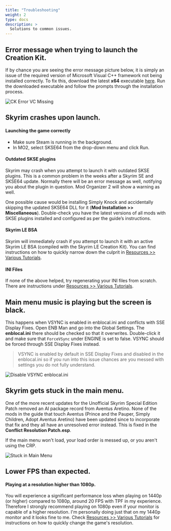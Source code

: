 ```yaml
---
title: "Troubleshooting"
weight: 2
type: docs
description: >
  Solutions to common issues.
---
```


## Error message when trying to launch the Creation Kit.

If by chance you are seeing the error message picture below, it is simply an issue of the required version of Microsoft Visual C++  framework not being installed correctly. To fix this, download the latest **x64** executable [here](https://support.microsoft.com/en-us/help/2977003/the-latest-supported-visual-c-downloads). Run the downloaded executable and follow the prompts through the installation process.

![CK Error VC Missing](/Pictures/skyrim-se/appendix/ck-error-vc-missing.jpg)

## Skyrim crashes upon launch.

#### Launching the game correctly

- Make sure Steam is running in the background.
- In MO2, select SKSE64 from the drop-down menu and click Run.

#### Outdated SKSE plugins

Skyrim may crash when you attempt to launch it with outdated SKSE plugins. This is a common problem in the weeks after a Skyrim SE and SKSE64 update. Normally there will be an error message as well, notifying you about the plugin in question. Mod Organizer 2 will show a warning as well.

One possible cause would be installing Simply Knock and accidentally skipping the updated SKSE64 DLL for it (**Mod Installation >> Miscellaneous**). Double-check you have the latest versions of all mods with SKSE plugins installed and configured as per the guide’s instructions.

#### Skyrim LE BSA

Skyrim will immediately crash if you attempt to launch it with an active Skyrim LE BSA (compiled with the Skyrim LE Creation Kit). You can find instructions on how to quickly narrow down the culprit in [Resources >> Various Tutorials](https://thephoenixflavour.com/skyrim-se/guide-resources/various-tutorials/).

#### INI Files

If none of the above helped, try regenerating your INI files from scratch. There are instructions under [Resources >> Various Tutorials](https://thephoenixflavour.com/skyrim-se/guide-resources/various-tutorials/).

## Main menu music is playing but the screen is black.

This happens when VSYNC is enabled in enblocal.ini and conflicts with SSE Display Fixes. Open ENB Man and go into the Global Settings. The **enblocal.ini** there should be checked so that it overwrites. Double-click it and make sure that `ForceVSync` under ENGINE is set to false. VSYNC should be forced through SSE Display Fixes instead.

> VSYNC is enabled by default in SSE Display Fixes and disabled in the enblocal.ini so if you run into this issue chances are you messed with settings you do not fully understand.

![Disable VSYNC enblocal.ini](/Pictures/skyrim-se/appendix/disable-vsync-enb-man.png)

## Skyrim gets stuck in the main menu.

One of the more recent updates for the Unofficial Skyrim Special Edition Patch removed an AI package record from Aventus Aretino. None of the mods in the guide that touch Aventus (Prince and the Pauper, Simply Children, Adopt Aventus Aretino) have been updated since to incorporate that fix and they all have an unresolved error instead. This is fixed in the **Conflict Resolution Patch.esp**.

If the main menu won't load, your load order is messed up, or you aren't using the CRP.

![Stuck in Main Menu](/Pictures/skyrim-se/appendix/stuck-in-main-menu.jpg)

## Lower FPS than expected.

#### Playing at a resolution higher than 1080p.

You will experience a significant performance loss when playing on 1440p (or higher) compared to 1080p, around 20 FPS with TPF in my experience. Therefore I strongly recommend playing on 1080p even if your monitor is capable of a higher resolution. I'm personally doing just that on my 1440p monitor and it looks fine to me. Check [Resources >> Various Tutorials](https://thephoenixflavour.com/skyrim-se/guide-resources/various-tutorials/) for instructions on how to quickly change the game's resolution.
